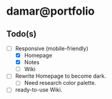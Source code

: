 # damar@portfolio

## Todo(s)

- [ ] Responsive (mobile-friendly)
  - [x] Homepage
  - [x] Notes
  - [ ] Wiki
- [ ] Rewrite Homepage to become dark.
  - [ ] Need research color palette.
- [ ] ready-to-use Wiki.